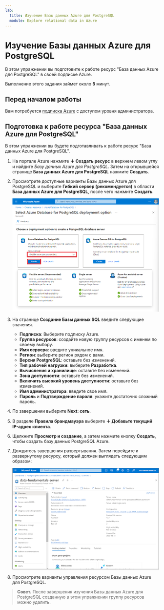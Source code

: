 ```yaml
---
lab:
  title: Изучение Базы данных Azure для PostgreSQL
  module: Explore relational data in Azure
---
```


# <a name="explore-azure-database-for-postgresql"></a>Изучение Базы данных Azure для PostgreSQL

В этом упражнении вы подготовите к работе ресурс "База данных Azure для PostgreSQL" в своей подписке Azure.

Выполнение этого задания займет около **5** минут.

## <a name="before-you-start"></a>Перед началом работы

Вам потребуется [подписка Azure](https://azure.microsoft.com/free) с доступом уровня администратора.

## <a name="provision-an-azure-database-for-postgresql-resource"></a>Подготовка к работе ресурса "База данных Azure для PostgreSQL"

В этом упражнении вы будете подготавливать к работе ресурс "База данных Azure для PostgreSQL".

1. На портале Azure нажмите **&#65291; Создать ресурс** в верхнем левом углу и найдите *Базу данных Azure для PostgreSQL*. Затем на открывшейся странице **База данных Azure для PostgreSQL** нажмите **Создать**.

1. Просмотрите доступные варианты Базы данных Azure для PostgreSQL и выберите **Гибкий сервер (рекомендуется)** в области **База данных Azure для PostgreSQL**, после чего нажмите **Создать**.

    ![Снимок экрана вариантов развертывания Базы данных Azure для PostgreSQL.](images/postgresql-options.png)

1. На странице **Создание Базы данных SQL** введите следующие значения.
    - **Подписка**: Выберите подписку Azure.
    - **Группа ресурсов**: создайте новую группу ресурсов с именем по своему выбору.
    - **Имя сервера**: введите уникальное имя.
    - **Регион**: выберите регион рядом с вами.
    - **Версия PostgreSQL**: оставьте без изменений.
    - **Тип рабочей нагрузки**: выберите **Разработка**.
    - **Вычисления и хранилище**: оставьте без изменений.
    - **Зона доступности**: оставьте без изменений.
    - **Включить высокий уровень доступности**: оставьте без изменений.
    - **Имя администратора**: введите свое имя.
    - **Пароль** и **Подтверждение пароля**: укажите достаточно сложный пароль.

1. По завершении выберите **Next: сеть**.

1. В разделе **Правила брандмауэра** выберите **&#65291; Добавьте текущий IP-адрес клиента**.

1. Щелкните **Просмотр и создание**, а затем нажмите кнопку **Создать**, чтобы создать базу данных PostgreSQL Azure.

1. Дождитесь завершения развертывания. Затем перейдите к развернутому ресурсу, который должен выглядеть следующим образом:

    ![Снимок экрана: портал Azure со страницей Базы данных Azure для PostgreSQL.](images/postgresql-portal.png)

1. Просмотрите варианты управления ресурсом Базы данных Azure для PostgreSQL.

> **Совет.** После завершения изучения Базы данных Azure для PostgreSQL созданную в этом упражнении группу ресурсов можно удалить.
